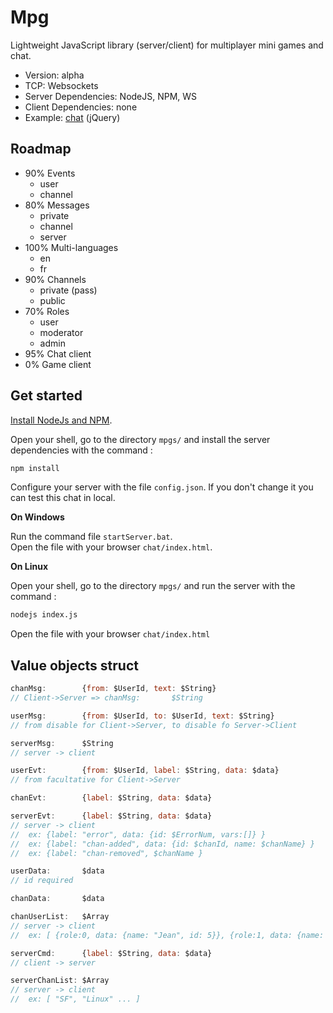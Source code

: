 

# Mpg

Lightweight JavaScript library (server/client) for multiplayer mini games and chat.

- Version: alpha
- TCP: Websockets
- Server Dependencies: NodeJS, NPM, WS
- Client Dependencies: none
- Example: [chat](http://namide.com/chat) (jQuery)


## Roadmap

- 90% Events
	- user
	- channel
- 80% Messages
	- private
	- channel
	- server
- 100% Multi-languages
	- en
	- fr
- 90% Channels
	- private (pass)
	- public
- 70% Roles
	- user
	- moderator
	- admin
- 95% Chat client
- 0% Game client


## Get started

[Install NodeJs and NPM](https://docs.npmjs.com/getting-started/installing-node).


Open your shell, go to the directory `mpgs/` and install the server dependencies with the command :

```sh
npm install
```

Configure your server with the file `config.json`.
If you don't change it you can test this chat in local.


**On Windows**

Run the command file `startServer.bat`.  
Open the file with your browser `chat/index.html`.


**On Linux**

Open your shell, go to the directory `mpgs/` and run the server with the command :

```sh
nodejs index.js
```

Open the file with your browser `chat/index.html`


## Value objects struct
	
```javascript
chanMsg: 		{from: $UserId, text: $String}  
// Client->Server => chanMsg:		$String

userMsg:		{from: $UserId, to: $UserId, text: $String}
// from disable for Client->Server, to disable fo Server->Client

serverMsg:		$String
// server -> client

userEvt:		{from: $UserId, label: $String, data: $data}
// from facultative for Client->Server

chanEvt:		{label: $String, data: $data}

serverEvt:		{label: $String, data: $data}
// server -> client
//	ex: {label: "error", data: {id: $ErrorNum, vars:[]} }
//	ex: {label: "chan-added", data: {id: $chanId, name: $chanName} }
//	ex: {label: "chan-removed", $chanName }

userData:		$data
// id required

chanData:		$data

chanUserList: 	$Array
// server -> client
//	ex: [ {role:0, data: {name: "Jean", id: 5}}, {role:1, data: {name: "Nicolas" id: 25, x: 25, y: 65}} ]

serverCmd:		{label: $String, data: $data}
// client -> server

serverChanList: $Array
// server -> client
//	ex: [ "SF", "Linux" ... ]
```